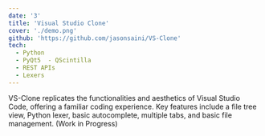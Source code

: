 ```yaml
---
date: '3'
title: 'Visual Studio Clone'
cover: './demo.png'
github: 'https://github.com/jasonsaini/VS-Clone'
tech:
  - Python
  - PyQt5  - QScintilla
  - REST APIs
  - Lexers
---
```


VS-Clone replicates the functionalities and aesthetics of Visual Studio Code, offering a familiar coding experience. Key features include a file tree view, Python lexer, basic autocomplete, multiple tabs, and basic file management. (Work in Progress)
